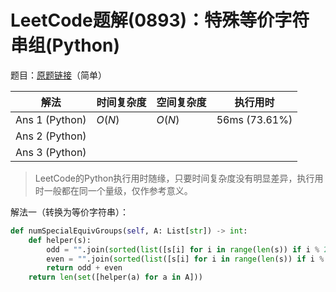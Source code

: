 # LeetCode题解(0893)：特殊等价字符串组(Python)

题目：[原题链接](https://leetcode-cn.com/problems/groups-of-special-equivalent-strings/)（简单）

| 解法           | 时间复杂度 | 空间复杂度 | 执行用时      |
| -------------- | ---------- | ---------- | ------------- |
| Ans 1 (Python) | $O(N)$     | $O(N)$     | 56ms (73.61%) |
| Ans 2 (Python) |            |            |               |
| Ans 3 (Python) |            |            |               |

>  LeetCode的Python执行用时随缘，只要时间复杂度没有明显差异，执行用时一般都在同一个量级，仅作参考意义。

解法一（转换为等价字符串）：

```python
def numSpecialEquivGroups(self, A: List[str]) -> int:
    def helper(s):
        odd = "".join(sorted(list([s[i] for i in range(len(s)) if i % 2 == 0])))
        even = "".join(sorted(list([s[i] for i in range(len(s)) if i % 2 == 1])))
        return odd + even
    return len(set([helper(a) for a in A]))
```
